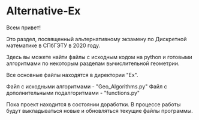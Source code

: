 # Alternative-Ex

Всем привет!

Это раздел, посвященный альтернативному экзамену по Дискретной математике в СПбГЭТУ в 2020 году.

Здесь вы можете найти файлы с исходным кодом на python и готовыми алгоритмами по некоторым разделам вычислительной геометрии.

Все основные файлы находятся в директории "Ex".

Файл с исходными алгоритмами - "Geo_Algorithms.py"
Файл с дополнительными подалгоритмами - "functions.py"

Пока проект находится в состоянии доработки. В процессе работы будут выкладываться новые и обновляться текущие файлы программы.
